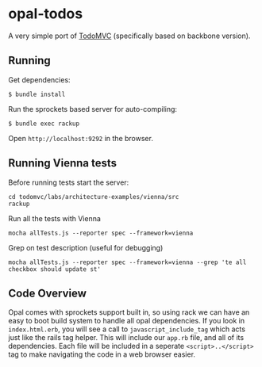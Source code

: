 # opal-todos

A very simple port of [TodoMVC](http://todomvc.com) (specifically based on backbone version).

## Running

Get dependencies:

```
$ bundle install
```

Run the sprockets based server for auto-compiling:

```
$ bundle exec rackup
```

Open `http://localhost:9292` in the browser.


## Running Vienna tests

Before running tests start the server:

    cd todomvc/labs/architecture-examples/vienna/src
    rackup

Run all the tests with Vienna

    mocha allTests.js --reporter spec --framework=vienna

Grep on test description (useful for debugging)

    mocha allTests.js --reporter spec --framework=vienna --grep 'te all checkbox should update st'





## Code Overview

Opal comes with sprockets support built in, so using rack we can have an
easy to boot build system to handle all opal dependencies. If you look
in `index.html.erb`, you will see a call to `javascript_include_tag`
which acts just like the rails tag helper. This will include our
`app.rb` file, and all of its dependencies. Each file will be included
in a seperate `<script>..</script>` tag to make navigating the code in a
web browser easier.
